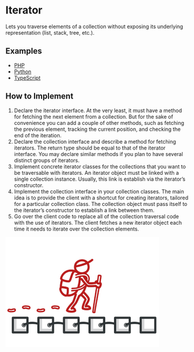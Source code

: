 # Iterator

Lets you traverse elements of a collection without exposing its underlying representation (list, stack, tree, etc.).

## Examples

* [PHP](php)
* [Python](python)
* [TypeScript](typescript)

## How to Implement

1. Declare the iterator interface. At the very least, it must have a method for fetching the next element from a collection. But for the sake of convenience you can add a couple of other methods, such as fetching the previous element, tracking the current position, and checking the end of the iteration.
2. Declare the collection interface and describe a method for fetching iterators. The return type should be equal to that of the iterator interface. You may declare similar methods if you plan to have several distinct groups of iterators.
3. Implement concrete iterator classes for the collections that you want to be traversable with iterators. An iterator object must be linked with a single collection instance. Usually, this link is establish via the iterator’s constructor.
4. Implement the collection interface in your collection classes. The main idea is to provide the client with a shortcut for creating iterators, tailored for a particular collection class. The collection object must pass itself to the iterator’s constructor to establish a link between them.
5. Go over the client code to replace all of the collection traversal code with the use of iterators. The client fetches a new iterator object each time it needs to iterate over the collection elements.

![Iterator](/images/iterator.png)
